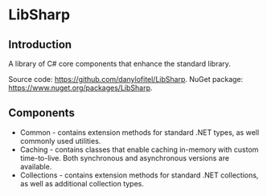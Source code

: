 ﻿# LibSharp

## Introduction

A library of C# core components that enhance the standard library.

Source code: <https://github.com/danylofitel/LibSharp>.
NuGet package: <https://www.nuget.org/packages/LibSharp>.

## Components

* Common - contains extension methods for standard .NET types, as well commonly used utilities.
* Caching - contains classes that enable caching in-memory with custom time-to-live. Both synchronous and asynchronous versions are available.
* Collections - contains extension methods for standard .NET collections, as well as additional collection types.
